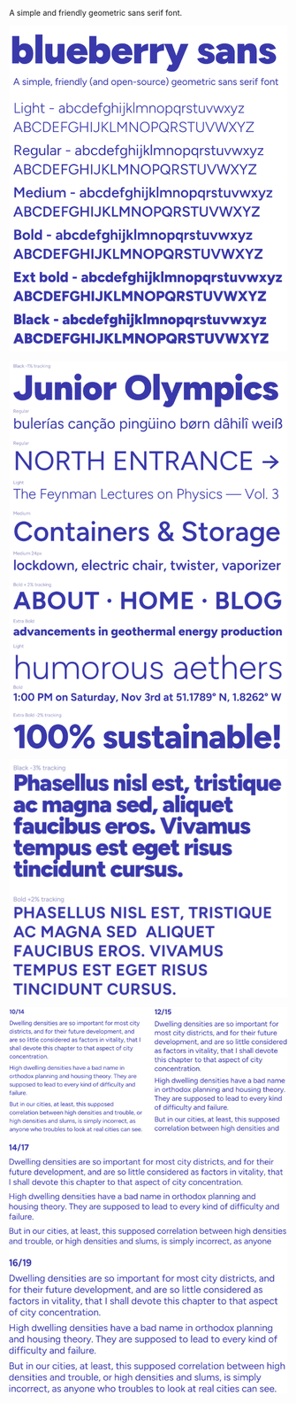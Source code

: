 A simple and friendly geometric sans serif font.

![](documentation/weights@2x.png)

![](documentation/samples@2x.png)

![](documentation/latin@2x.png)

![](documentation/text@2x.png)